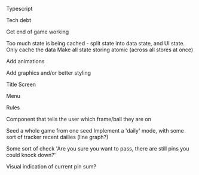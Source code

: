 Typescript

Tech debt

Get end of game working

Too much state is being cached - split state into data state, and UI state. Only cache the data
Make all state storing atomic (across all stores at once)

Add animations

Add graphics and/or better styling

Title Screen

Menu

Rules

Component that tells the user which frame/ball they are on

Seed a whole game from one seed
Implement a 'daily' mode, with some sort of tracker recent dailies (line graph?)

Some sort of check 'Are you sure you want to pass, there are still pins you could knock down?'

Visual indication of current pin sum?